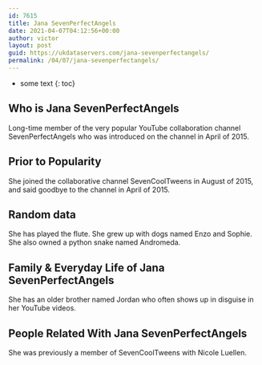 ```yaml
---
id: 7615
title: Jana SevenPerfectAngels
date: 2021-04-07T04:12:56+00:00
author: victor
layout: post
guid: https://ukdataservers.com/jana-sevenperfectangels/
permalink: /04/07/jana-sevenperfectangels/
---
```


* some text
{: toc}


## Who is Jana SevenPerfectAngels



Long-time member of the very popular YouTube collaboration channel SevenPerfectAngels who was introduced on the channel in April of 2015.

                
                
                
## Prior to Popularity



She joined the collaborative channel SevenCoolTweens in August of 2015, and said goodbye to the channel in April of 2015.

                
                
                
## Random data



She has played the flute. She grew up with dogs named Enzo and Sophie. She also owned a python snake named Andromeda.

                
                
                
## Family & Everyday Life of Jana SevenPerfectAngels



She has an older brother named Jordan who often shows up in disguise in her YouTube videos.

                
                
                
## People Related With Jana SevenPerfectAngels



She was previously a member of SevenCoolTweens with Nicole Luellen.

                
              
            
          
          
          